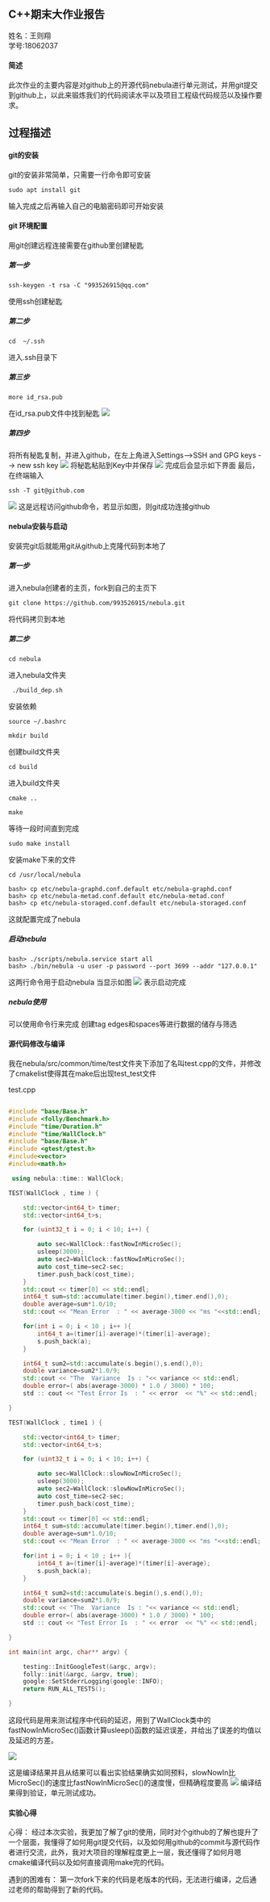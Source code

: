 ## C++期末大作业报告
姓名：王则翔      
学号:18062037
#### 简述
此次作业的主要内容是对github上的开源代码nebula进行单元测试，并用git提交到github上，以此来锻炼我们的代码阅读水平以及项目工程级代码规范以及操作要求。
## 过程描述
#### git的安装
git的安装非常简单，只需要一行命令即可安装
```
sudo apt install git 
```
输入完成之后再输入自己的电脑密码即可开始安装

#### git 环境配置
用git创建远程连接需要在github里创建秘匙
##### 第一步
```
ssh-keygen -t rsa -C "993526915@qq.com"
```
使用ssh创建秘匙
##### 第二步
```
cd  ~/.ssh
```
进入.ssh目录下
##### 第三步
```
more id_rsa.pub
```
在id_rsa.pub文件中找到秘匙
![](2.png)
##### 第四步
将所有秘匙复制，并进入github，在左上角进入Settings-->SSH and GPG keys --> new ssh key 
![](3.png)
将秘匙粘贴到Key中并保存
![](1.png)
完成后会显示如下界面
最后，在终端输入
```
ssh -T git@github.com
```
![](4.png)
这是远程访问github命令，若显示如图，则git成功连接github
#### nebula安装与启动
安装完git后就能用git从github上克隆代码到本地了
##### 第一步
进入nebula创建者的主页，fork到自己的主页下
```
git clone https://github.com/993526915/nebula.git
```
将代码拷贝到本地
##### 第二步
```
cd nebula
```
进入nebula文件夹
```
 ./build_dep.sh
```
安装依赖
```
source ~/.bashrc
```
```
mkdir build
```
创建build文件夹
```
cd build
```
进入build文件夹
```
cmake ..

make
```
等待一段时间直到完成

```
sudo make install
```
安装make下来的文件
```
cd /usr/local/nebula

bash> cp etc/nebula-graphd.conf.default etc/nebula-graphd.conf
bash> cp etc/nebula-metad.conf.default etc/nebula-metad.conf
bash> cp etc/nebula-storaged.conf.default etc/nebula-storaged.conf
```
这就配置完成了nebula

##### 启动nebula
```
bash> ./scripts/nebula.service start all
bash> ./bin/nebula -u user -p password --port 3699 --addr "127.0.0.1"
```
这两行命令用于启动nebula
当显示如图
![](5.png)
表示启动完成

##### nebula使用
可以使用命令行来完成
创建tag edges和spaces等进行数据的储存与筛选

#### 源代码修改与编译
我在nebula/src/common/time/test文件夹下添加了名叫test.cpp的文件，并修改了cmakelist使得其在make后出现test_test文件

test.cpp
```c++

#include "base/Base.h"
#include <folly/Benchmark.h>
#include "time/Duration.h"
#include "time/WallClock.h"
#include "base/Base.h"
#include <gtest/gtest.h>
#include<vector>
#include<math.h>

 using nebula::time:: WallClock;

TEST(WallClock , time ) {

    std::vector<int64_t> timer;
    std::vector<int64_t>s;

    for (uint32_t i = 0; i < 10; i++) {

        auto sec=WallClock::fastNowInMicroSec();
        usleep(3000);
        auto sec2=WallClock::fastNowInMicroSec();
        auto cost_time=sec2-sec;
        timer.push_back(cost_time);
    }
    std::cout << timer[0] << std::endl;
    int64_t sum=std::accumulate(timer.begin(),timer.end(),0);
    double average=sum*1.0/10;
    std::cout << "Mean Error  : " << average-3000 << "ms "<<std::endl;

    for(int i = 0; i < 10 ; i++ ){
        int64_t a=(timer[i]-average)*(timer[i]-average);
        s.push_back(a);
    }

    int64_t sum2=std::accumulate(s.begin(),s.end(),0);
    double variance=sum2*1.0/9;
    std::cout << "The  Variance  Is : "<< variance << std::endl;
    double error=( abs(average-3000) * 1.0 / 3000) * 100;
    std :: cout << "Test Error Is  : " << error  << "%" << std::endl;

}

TEST(WallClock , time1 ) {

    std::vector<int64_t> timer;
    std::vector<int64_t>s;

    for (uint32_t i = 0; i < 10; i++) {

        auto sec=WallClock::slowNowInMicroSec();
        usleep(3000);
        auto sec2=WallClock::slowNowInMicroSec();
        auto cost_time=sec2-sec;
        timer.push_back(cost_time);
    }
    std::cout << timer[0] << std::endl;
    int64_t sum=std::accumulate(timer.begin(),timer.end(),0);
    double average=sum*1.0/10;
    std::cout << "Mean Error  : " << average-3000 << "ms "<<std::endl;

    for(int i = 0; i < 10 ; i++ ){
        int64_t a=(timer[i]-average)*(timer[i]-average);
        s.push_back(a);
    }

    int64_t sum2=std::accumulate(s.begin(),s.end(),0);
    double variance=sum2*1.0/9;
    std::cout << "The  Variance  Is : "<< variance << std::endl;
    double error=( abs(average-3000) * 1.0 / 3000) * 100;
    std :: cout << "Test Error Is  : " << error  << "%" << std::endl;

}

int main(int argc, char** argv) {

    testing::InitGoogleTest(&argc, argv);
    folly::init(&argc, &argv, true);
    google::SetStderrLogging(google::INFO);
    return RUN_ALL_TESTS();

}
```
这段代码是用来测试程序中代码的延迟，用到了WallClock类中的fastNowInMicroSec()函数计算usleep()函数的延迟误差，并给出了误差的均值以及延迟的方差。

![](6.png)

这是编译结果并且从结果可以看出实验结果确实如同预料，slowNowIn比MicroSec()的速度比fastNowInMicroSec()的速度慢，但精确程度要高
![](7.png)
编译结果得到验证，单元测试成功。

#### 实验心得
心得：
经过本次实验，我更加了解了git的使用，同时对个github的了解也提升了一个层面，我懂得了如何用git提交代码，以及如何用github的commit与源代码作者进行交流，此外，我对大项目的理解程度更上一层，我还懂得了如何月嗯cmake编译代码以及如何直接调用make完的代码。

遇到的困难有：
第一次fork下来的代码是老版本的代码，无法进行编译，之后通过老师的帮助得到了新的代码。

